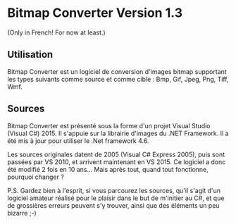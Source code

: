 # Bitmap Converter Version 1.3

(Only in French! For now at least.)

## Utilisation 

Bitmap Converter est un logiciel de conversion d'images bitmap supportant les types suivants comme source et comme cible : 
Bmp, Gif, Jpeg, Png, Tiff, Wmf.

## Sources 

Bitmap Converter est présenté sous la forme d'un projet Visual Studio (Visual C#) 2015.
Il s'appuie sur la librairie d'images du .NET Framework.
Il a été mis à jour pour utiliser le .Net framework 4.6.

Les sources originales datent de 2005 (Visual C# Express 2005), puis sont passées par VS 2010, et arrivent maintenant en VS 2015.
Ce logiciel a donc été modifié 2 fois en 10 ans... Mais après tout, quand tout fonctionne, pourquoi changer ?

P.S. Gardez bien à l'esprit, si vous parcourez les sources, qu'il s'agit d'un logiciel amateur réalisé pour le plaisir dans le but de m'initier au C#, et que de grossières erreurs peuvent s'y trouver, ainsi que des éléments un peu bizarre ;-)
